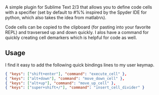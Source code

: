 A simple plugin for Sublime Text 2/3 that allows you to define code cells with a specifier (set by default to #%% inspired by the Spyder IDE for python, which also takes the idea from matlab`%%`).

Code cells can be copied to the clipboard (for pasting into your favorite REPL) and travsersed up and down quickly. I alos have a command for quickly creating cell demarkers which is helpful for code as well. 

## Usage 
I find it easy to add the following quick bindings lines to my user keymap.

```json
{ "keys": ["shift+enter"], "command": "execute_cell" },
{ "keys": ["alt+down"], "command": "move_down_cell" },
{ "keys": ["alt+up"], "command": "move_up_cell" },
{ "keys": ["super+shift+/"], "command": "insert_cell_divider" }
```
